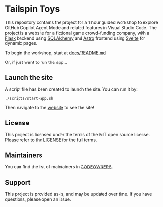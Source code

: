 # Tailspin Toys

This repository contains the project for a 1 hour guided workshop to explore GitHub Copilot Agent Mode and related features in Visual Studio Code. The project is a website for a fictional game crowd-funding company, with a [Flask](https://flask.palletsprojects.com/en/stable/) backend using [SQLAlchemy](https://www.sqlalchemy.org/) and [Astro](https://astro.build/) frontend using [Svelte](https://svelte.dev/) for dynamic pages.

To begin the workshop, start at [docs/README.md](./docs/README.md)

Or, if just want to run the app...

## Launch the site

A script file has been created to launch the site. You can run it by:

```bash
./scripts/start-app.sh
```

Then navigate to the [website](http://localhost:4321) to see the site!

## License 

This project is licensed under the terms of the MIT open source license. Please refer to the [LICENSE](./LICENSE) for the full terms.

## Maintainers 

You can find the list of maintainers in [CODEOWNERS](./.github/CODEOWNERS).

## Support

This project is provided as-is, and may be updated over time. If you have questions, please open an issue.
